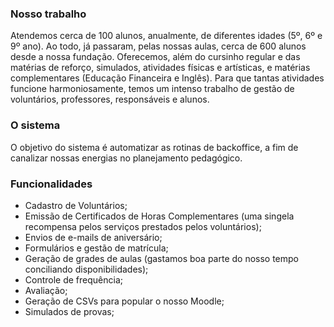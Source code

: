 ### Nosso trabalho

Atendemos cerca de 100 alunos, anualmente, de diferentes idades (5º, 6º e 9º ano). Ao todo, já passaram, pelas nossas aulas, cerca de 600 alunos desde a nossa fundação. Oferecemos, além do cursinho regular e das matérias de reforço, simulados, atividades físicas e artísticas, e matérias complementares (Educação Financeira e Inglês). Para que tantas atividades funcione harmoniosamente, temos um intenso trabalho de gestão de voluntários, professores, responsáveis e alunos.

### O sistema

O objetivo do sistema é automatizar as rotinas de backoffice, a fim de canalizar nossas energias no planejamento pedagógico.

### Funcionalidades

* Cadastro de Voluntários;
* Emissão de Certificados de Horas Complementares (uma singela recompensa pelos serviços prestados pelos voluntários);
* Envios de e-mails de aniversário;
* Formulários e gestão de matrícula;
* Geração de grades de aulas (gastamos boa parte do nosso tempo conciliando disponibilidades);
* Controle de frequência;
* Avaliação;
* Geração de CSVs para popular o nosso Moodle;
* Simulados de provas;
